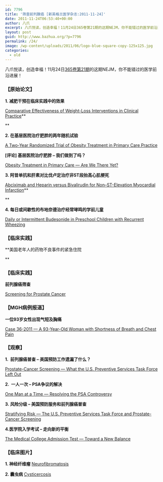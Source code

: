 ```yaml
---
id: 7796
title: '筛查前列腺癌 [新英格兰医学杂志:2011-11-24]'
date: 2011-11-24T06:53:40+00:00
author: 八爪
excerpt: 八爪悦读，创造幸福！11月24日365卷第21期的这期NEJM，你不能错过的医学前沿进展！
layout: post
guid: http://www.bazhua.org/?p=7796
permalink: /24/
image: /wp-content/uploads/2011/06/logo-blue-square-copy-125x125.jpg
categories:
  - old
---
```

八爪悦读，创造幸福！11月24日<a href="http://www.nejm.org/toc/nejm/365/21" target="_self">365卷第21期</a>的这期NEJM，你不能错过的医学前沿进展！

### 【原始论文】

**1. 减肥干预在临床实践中的效果**
  
[Comparative Effectiveness of Weight-Loss Interventions in Clinical Practice](http://www.nejm.org/doi/full/10.1056/NEJMoa1108660)**
  
** 

**2. 在基层医院治疗肥胖的两年随机试验**
  
[A Two-Year Randomized Trial of Obesity Treatment in Primary Care Practice](http://www.nejm.org/doi/full/10.1056/NEJMoa1109220)
  
**[评论] 基层医院治疗肥胖 &#8211; 我们做到了吗？**
  
[Obesity Treatment in Primary Care — Are We There Yet?](http://www.nejm.org/doi/full/10.1056/NEJMe1111487)

**3. 阿昔单抗和肝素对比伐卢定治疗非ST段抬高心肌梗死** 
  
[Abciximab and Heparin versus Bivalirudin for Non–ST-Elevation Myocardial Infarction](http://www.nejm.org/doi/full/10.1056/NEJMoa1109596)**
  
** 

[](http://www.nejm.org/doi/full/10.1056/NEJMe1111089)**4. 每日或间歇性的布地奈德治疗经常哮鸣的学前儿童**
  
[Daily or Intermittent Budesonide in Preschool Children with Recurrent Wheezing](http://www.nejm.org/doi/full/10.1056/NEJMoa1104647)

### 【临床实践】

**美国老年人的药物不良事件的紧急住院
  
** 

### 【临床实践】

**前列腺癌筛查**
  
[Screening for Prostate Cancer](http://www.nejm.org/doi/full/10.1056/NEJMcp1103642)

### 【MGH病例报道】

**一位93岁女性出现气短及胸痛**
  
[Case 36-2011 — A 93-Year-Old Woman with Shortness of Breath and Chest Pain](http://www.nejm.org/doi/full/10.1056/NEJMcpc1103565)

### 【观察】

**1.  前列腺癌普查 &#8211; 美国预防工作遗漏了什么？**
  
[Prostate-Cancer Screening — What the U.S. Preventive Services Task Force Left Out](http://www.nejm.org/doi/full/10.1056/NEJMp1112191)

[](http://www.nejm.org/doi/full/10.1056/NEJMp1109398)**2.  一人一次 &#8211; PSA争议的解决**
  
[One Man at a Time — Resolving the PSA Controversy](http://www.nejm.org/doi/full/10.1056/NEJMp1111894)

**3. 风险分级 &#8211; 美国预防服务和前列腺癌普查**
  
[Stratifying Risk — The U.S. Preventive Services Task Force and Prostate-Cancer Screening](http://www.nejm.org/doi/full/10.1056/NEJMp1112140)

**4.医学院入学考试 &#8211; 走向新的平衡**
  
[The Medical College Admission Test — Toward a New Balance](http://www.nejm.org/doi/full/10.1056/NEJMp1110171)

### 【临床图片】

**1. 神经纤维瘤** [Neurofibromatosis](http://www.nejm.org/doi/full/10.1056/NEJMicm1103859)
  
**2. 囊虫病** [Cysticercosis](http://www.nejm.org/doi/full/10.1056/NEJMicm1103726)
